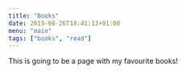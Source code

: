 ```yaml
---
title: "Books"
date: 2019-08-26T18:41:13+01:00
menu: "main"
tags: ["books", "read"]
---
```


This is going to be a page with my favourite books!

